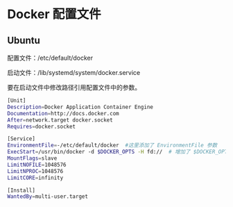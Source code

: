# Docker 配置文件
## Ubuntu
配置文件：/etc/default/docker

启动文件：/lib/systemd/system/docker.service

要在启动文件中修改路径引用配置文件中的参数。

``` sh
[Unit]
Description=Docker Application Container Engine
Documentation=http://docs.docker.com
After=network.target docker.socket
Requires=docker.socket

[Service]
EnvironmentFile=-/etc/default/docker  #这里添加了 EnvironmentFile 参数
ExecStart=/usr/bin/docker -d $DOCKER_OPTS -H fd://  # 增加了 $DOCKER_OPTS
MountFlags=slave
LimitNOFILE=1048576
LimitNPROC=1048576
LimitCORE=infinity

[Install]
WantedBy=multi-user.target
```